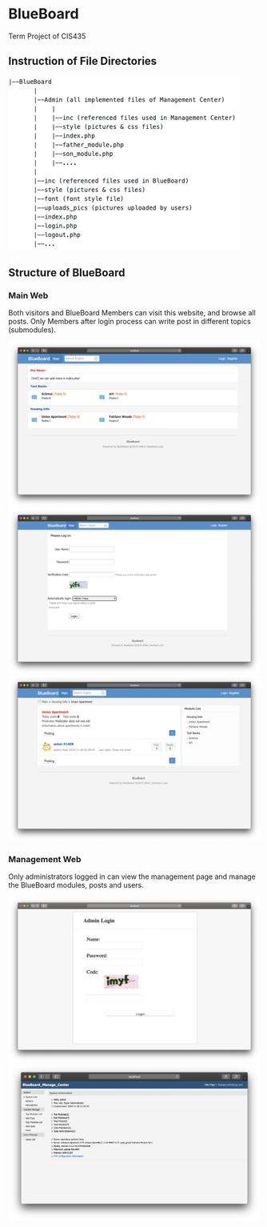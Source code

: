 # BlueBoard
Term Project of CIS435

## Instruction of File Directories

![image text](imgs/directory.png)
       
## Structure of BlueBoard
### Main Web
Both visitors and BlueBoard Members can visit this website, and browse all posts. Only Members after login process can write post in different topics (submodules).

![image text](img_pages/main_page.png)
![image text](img_pages/user_login.png)
![image text](img_pages/e.g._post_page.png)

### Management Web
Only administrators logged in can view the management page and manage the BlueBoard modules, posts and users.

![image text](img_pages/admin_login.png)
![image text](img_pages/management_page.png)
